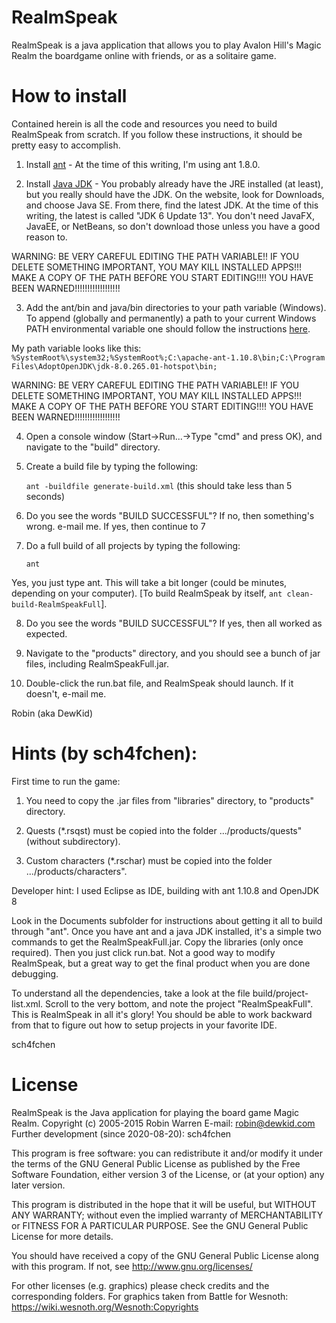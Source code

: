 # RealmSpeak

RealmSpeak is a java application that allows you to play Avalon Hill's Magic Realm the boardgame online with friends,
or as a solitaire game.

# How to install

Contained herein is all the code and resources you need to build RealmSpeak from scratch.  If you follow these instructions, it should be pretty easy to accomplish.

1.  Install [ant](http://ant.apache.org/) - At the time of this writing, I'm using ant 1.8.0.

2.  Install [Java JDK](https://www.oracle.com/java/technologies/downloads/) - You probably already have the JRE installed (at least), but you really should have the JDK.  On the website, look for Downloads, and choose Java SE.  From there, find the latest JDK.  At the time of this writing, the latest is called "JDK 6 Update 13".  You don't need JavaFX, JavaEE, or NetBeans, so don't download those unless you have a good reason to.

WARNING:  BE VERY CAREFUL EDITING THE PATH VARIABLE!!  IF YOU DELETE SOMETHING IMPORTANT, YOU MAY KILL INSTALLED APPS!!!  MAKE A COPY OF THE PATH BEFORE YOU START EDITING!!!!  YOU HAVE BEEN WARNED!!!!!!!!!!!!!!!!!!

3.  Add the ant/bin and java/bin directories to your path variable (Windows). To append (globally and permanently) a path to your current Windows PATH environmental variable one should follow the instructions [here](https://www.java.com/en/download/help/path.html).

  My path variable looks like this: `%SystemRoot%\system32;%SystemRoot%;C:\apache-ant-1.10.8\bin;C:\Program Files\AdoptOpenJDK\jdk-8.0.265.01-hotspot\bin;`

WARNING:  BE VERY CAREFUL EDITING THE PATH VARIABLE!!  IF YOU DELETE SOMETHING IMPORTANT, YOU MAY KILL INSTALLED APPS!!!  MAKE A COPY OF THE PATH BEFORE YOU START EDITING!!!!  YOU HAVE BEEN WARNED!!!!!!!!!!!!!!!!!!

4.  Open a console window (Start->Run...->Type "cmd" and press OK), and navigate to the "build" directory.

5.  Create a build file by typing the following:

	`ant -buildfile generate-build.xml` (this should take less than 5 seconds)

6.  Do you see the words "BUILD SUCCESSFUL"?  If no, then something's wrong.  e-mail me.  If yes, then continue to 7

7.  Do a full build of all projects by typing the following:

	`ant`

  Yes, you just type ant. This will take a bit longer (could be minutes, depending on your computer). [To build RealmSpeak by itself, `ant clean-build-RealmSpeakFull`].

8. Do you see the words "BUILD SUCCESSFUL"?  If yes, then all worked as expected.

9. Navigate to the "products" directory, and you should see a bunch of jar files, including RealmSpeakFull.jar.

10. Double-click the run.bat file, and RealmSpeak should launch.  If it doesn't, e-mail me.


Robin (aka DewKid)


# Hints (by sch4fchen):

First time to run the game:
1. You need to copy the .jar files from "libraries" directory, to "products" directory.

2. Quests (*.rsqst) must be copied into the folder .../products/quests" (without subdirectory).

3. Custom characters (*.rschar) must be copied into the folder .../products/characters".

Developer hint: I used Eclipse as IDE, building with ant 1.10.8 and OpenJDK 8

Look in the Documents subfolder for instructions about getting it all to build through "ant".
Once you have ant and a java JDK installed, it's a simple two commands to get the RealmSpeakFull.jar.
Copy the libraries (only once required). Then you just click run.bat.
Not a good way to modify RealmSpeak, but a great way to get the final product when you are done debugging.

To understand all the dependencies, take a look at the file build/project-list.xml. Scroll to the very bottom,
and note the project "RealmSpeakFull". This is RealmSpeak in all it's glory! You should be able to work backward
from that to figure out how to setup projects in your favorite IDE.

sch4fchen


# License

RealmSpeak is the Java application for playing the board game Magic Realm.
Copyright (c) 2005-2015 Robin Warren
E-mail: robin@dewkid.com
Further development (since 2020-08-20): sch4fchen

This program is free software: you can redistribute it and/or modify it under the terms of the GNU General Public License as published by the Free Software Foundation, either version 3 of the License, or (at your option) any later version.

This program is distributed in the hope that it will be useful, but WITHOUT ANY WARRANTY; without even the implied warranty of MERCHANTABILITY or FITNESS FOR A PARTICULAR PURPOSE. See the GNU General Public License for more details.

You should have received a copy of the GNU General Public License along with this program. If not, see
http://www.gnu.org/licenses/

For other licenses (e.g. graphics) please check credits and the corresponding folders.
For graphics taken from Battle for Wesnoth: https://wiki.wesnoth.org/Wesnoth:Copyrights